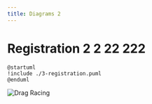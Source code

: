 ```yaml
---
title: Diagrams 2
---
```


# Registration 2 2 22 222

```plantuml
@startuml
!include ./3-registration.puml
@enduml
```

![Drag Racing](Dragster.jpg)

